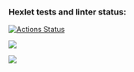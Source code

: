 ### Hexlet tests and linter status:
[![Actions Status](https://github.com/Lirikman/python-project-49/actions/workflows/hexlet-check.yml/badge.svg)](https://github.com/Lirikman/python-project-49/actions)

<a href="https://codeclimate.com/github/Lirikman/python-project-49/maintainability"><img src="https://api.codeclimate.com/v1/badges/c73bc01bc7456a3e63f7/maintainability" /></a>

<a href="https://codeclimate.com/github/Lirikman/python-project-49/test_coverage"><img src="https://api.codeclimate.com/v1/badges/c73bc01bc7456a3e63f7/test_coverage" /></a>

<script src="https://asciinema.org/a/2FtsOdOuRLjugeZ03MW7lAN0V.js" id="asciicast-2FtsOdOuRLjugeZ03MW7lAN0V" async="true"></script>
